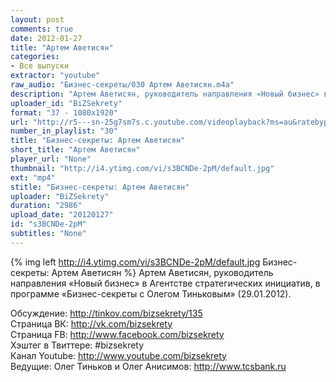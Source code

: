 ```yaml
---
layout: post
comments: true
date: 2012-01-27
title: "Артем Аветисян"
categories:
- Все выпуски
extractor: "youtube"
raw_audio: "Бизнес-секреты/030 Артем Аветисян.m4a"
description: "Артем Аветисян, руководитель направления «Новый бизнес» в Агентстве стратегических инициатив, в программе «Бизнес-секреты с Олегом Тиньковым» (29.01.2012).\n\nОбсуждение: http://tinkov.com/bizsekrety/135\nСтраница ВК: http://vk.com/bizsekrety\nСтраница FB: http://www.facebook.com/bizsekrety\nХэштег в Твиттере: #bizsekrety\nКанал Youtube: http://www.youtube.com/bizsekrety\nВедущие: Олег Тиньков и Олег Анисимов: http://www.tcsbank.ru"
uploader_id: "BiZSekrety"
format: "37 - 1080x1920"
url: "http://r5---sn-25g7sm7s.c.youtube.com/videoplayback?ms=au&ratebypass=yes&ipbits=8&sver=3&mv=m&source=youtube&itag=37&mt=1362495074&newshard=yes&key=yt1&ip=92.255.182.31&upn=Lp51JntzEfE&cp=U0hVR1VMVV9JUUNONV9NRllKOnF4WGx5X3A3U3p6&expire=1362517947&fexp=916807%2C916623%2C920704%2C912806%2C902000%2C922403%2C922405%2C929901%2C913605%2C925006%2C906938%2C931202%2C908529%2C920201%2C930101%2C930603%2C906834%2C926403%2C913570%2C901451&id=b370423437beda93&sparams=cp%2Cid%2Cip%2Cipbits%2Citag%2Cratebypass%2Csource%2Cupn%2Cexpire&signature=36488F24BBEA922A8CC302F369E0018CEC6BFD4D.3A024F018C077651A4598B5CE21EDDF8CB58DE00"
number_in_playlist: "30"
title: "Бизнес-секреты: Артем Аветисян"
short_title: "Артем Аветисян"
player_url: "None"
thumbnail: "http://i4.ytimg.com/vi/s3BCNDe-2pM/default.jpg"
ext: "mp4"
stitle: "Бизнес-секреты: Артем Аветисян"
uploader: "BiZSekrety"
duration: "2986"
upload_date: "20120127"
id: "s3BCNDe-2pM"
subtitles: "None"
---
```


{% img left http://i4.ytimg.com/vi/s3BCNDe-2pM/default.jpg Бизнес-секреты: Артем Аветисян %}
Артем Аветисян, руководитель направления «Новый бизнес» в Агентстве стратегических инициатив, в программе «Бизнес-секреты с Олегом Тиньковым» (29.01.2012).  
  
Обсуждение: http://tinkov.com/bizsekrety/135  
Страница ВК: http://vk.com/bizsekrety  
Страница FB: http://www.facebook.com/bizsekrety  
Хэштег в Твиттере: #bizsekrety  
Канал Youtube: http://www.youtube.com/bizsekrety  
Ведущие: Олег Тиньков и Олег Анисимов: http://www.tcsbank.ru